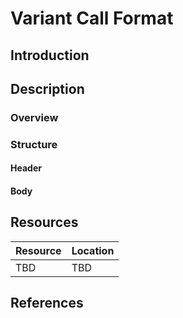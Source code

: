 # Variant Call Format #
## Introduction ##
## Description ##
### Overview ###
### Structure ###
#### Header ####
#### Body ####
## Resources ##
| Resource | Location |
| --- | --- |
| TBD | TBD | 
## References ##